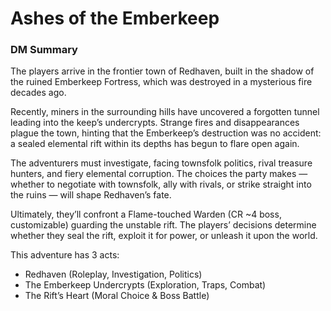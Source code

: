 # Ashes of the Emberkeep

### DM Summary

The players arrive in the frontier town of Redhaven, built in the shadow of the ruined Emberkeep Fortress, which was destroyed in a mysterious fire decades ago. 

Recently, miners in the surrounding hills have uncovered a forgotten tunnel leading into the keep’s undercrypts. Strange fires and disappearances plague the town, hinting that the Emberkeep’s destruction was no accident: a sealed elemental rift within its depths has begun to flare open again. 

The adventurers must investigate, facing townsfolk politics, rival treasure hunters, and fiery elemental corruption. The choices the party makes — whether to negotiate with townsfolk, ally with rivals, or strike straight into the ruins — will shape Redhaven’s fate. 

Ultimately, they’ll confront a Flame-touched Warden (CR ~4 boss, customizable) guarding the unstable rift. The players’ decisions determine whether they seal the rift, exploit it for power, or unleash it upon the world.

This adventure has 3 acts:
- Redhaven (Roleplay, Investigation, Politics)
- The Emberkeep Undercrypts (Exploration, Traps, Combat)
- The Rift’s Heart (Moral Choice & Boss Battle)